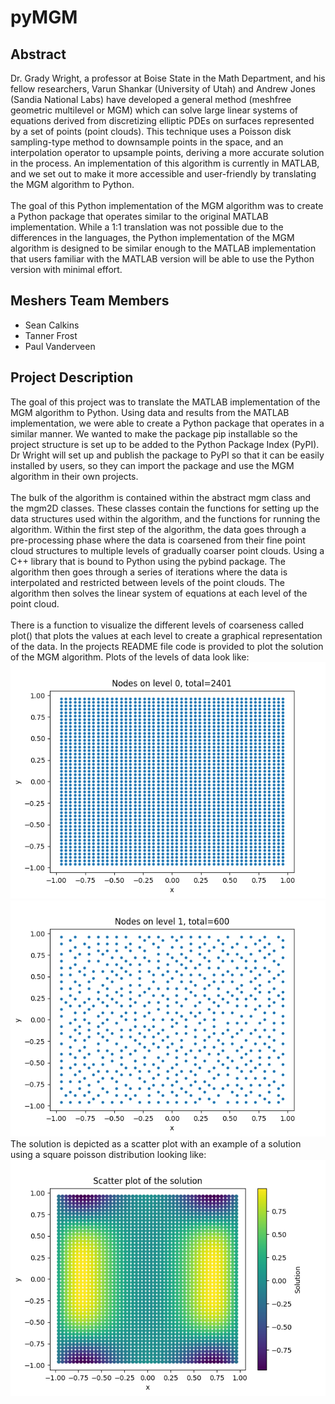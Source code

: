 # pyMGM 
## Abstract
Dr. Grady Wright, a professor at Boise State in the Math Department, and his fellow researchers, 
Varun Shankar (University of Utah) and Andrew Jones (Sandia National Labs) have developed a general method
(meshfree geometric multilevel or MGM) which can solve large linear systems of equations derived from discretizing
elliptic PDEs on surfaces represented by a set of points (point clouds). This technique uses a Poisson disk sampling-type
method to downsample points in the space, and an interpolation operator to upsample points, deriving a more accurate
solution in the process. An implementation of this algorithm is currently in MATLAB, and we set out to make it more accessible
and user-friendly by translating the MGM algorithm to Python.
<br><br>
The goal of this Python implementation of the MGM algorithm was to create a Python package that operates similar to the original
MATLAB implementation.  While a 1:1 translation was not possible due to the differences in the languages, the Python implementation
of the MGM algorithm is designed to be similar enough to the MATLAB implementation that users familiar with the MATLAB version
will be able to use the Python version with minimal effort.  

## Meshers Team Members
- Sean Calkins
- Tanner Frost
- Paul Vanderveen

## Project Description
The goal of this project was to translate the MATLAB implementation of the MGM algorithm to Python. Using data and results from the MATLAB
implementation, we were able to create a Python package that operates in a similar manner. We wanted to make the package pip installable
so the project structure is set up to be added to the Python Package Index (PyPI). Dr Wright will set up and publish the package to PyPI so 
that it can be easily installed by users, so they can import the package and use the MGM algorithm in their own projects.
<br><br>
The bulk of the algorithm is contained within the abstract mgm class and the mgm2D classes. These classes contain the functions for setting up the
data structures used within the algorithm, and the functions for running the algorithm. Within the first step of the algorithm, the data goes through
a pre-processing phase where the data is coarsened from their fine point cloud structures to multiple levels of gradually coarser point clouds.
Using a C++ library that is bound to Python using the pybind package. The algorithm then goes through a series of iterations where the data is
interpolated and restricted between levels of the point clouds. The algorithm then solves the linear system of equations at each level of the point cloud.
<br><br>
There is a function to visualize the different levels of coarseness called plot() that plots the values at each level to create a graphical representation
of the data. In the projects README file code is provided to plot the solution of the MGM algorithm. Plots of the levels of data look like:
![img.png](img.png)
![img_1.png](img_1.png)
The solution is depicted as a scatter plot with an example of a solution using a square poisson distribution looking like:
![img_2.png](img_2.png)
